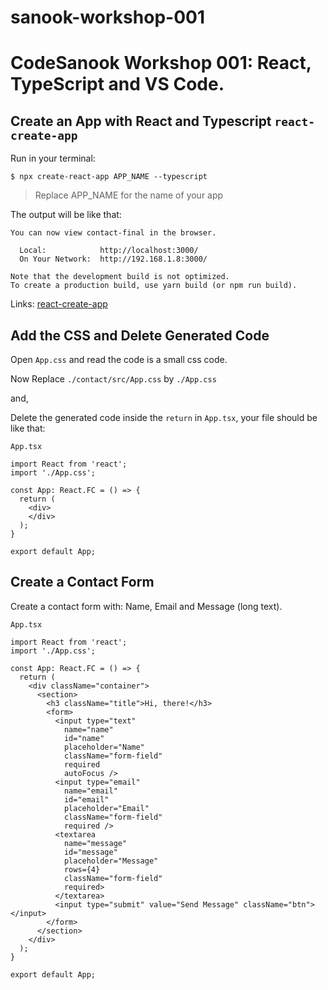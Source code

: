 # sanook-workshop-001

# CodeSanook Workshop 001: React, TypeScript and VS Code.

## Create an App with React and Typescript `react-create-app` 

Run in your terminal: 

`$ npx create-react-app APP_NAME --typescript`

> Replace APP_NAME for the name of your app

The output will be like that:

```
You can now view contact-final in the browser.

  Local:            http://localhost:3000/
  On Your Network:  http://192.168.1.8:3000/

Note that the development build is not optimized.
To create a production build, use yarn build (or npm run build).
```

Links: [react-create-app](https://github.com/facebook/create-react-app)

## Add the CSS and Delete Generated Code

Open `App.css` and read the code is a small css code. 

Now Replace `./contact/src/App.css` by `./App.css`

and, 

Delete the generated code inside the `return` in `App.tsx`, your file should be like that:

`App.tsx`
```
import React from 'react';
import './App.css';

const App: React.FC = () => {
  return (
    <div>
    </div>
  );
}

export default App;
```

## Create a Contact Form

Create a contact form with: Name, Email and Message (long text).

`App.tsx`
```
import React from 'react';
import './App.css';

const App: React.FC = () => {
  return (
    <div className="container">
      <section>
        <h3 className="title">Hi, there!</h3>
        <form>
          <input type="text"
            name="name"
            id="name"
            placeholder="Name"
            className="form-field"
            required
            autoFocus />
          <input type="email"
            name="email"
            id="email"
            placeholder="Email"
            className="form-field"
            required />
          <textarea
            name="message"
            id="message"
            placeholder="Message"
            rows={4}
            className="form-field"
            required>
          </textarea>
          <input type="submit" value="Send Message" className="btn"></input>
        </form>
      </section>
    </div>
  );
}

export default App;
```


